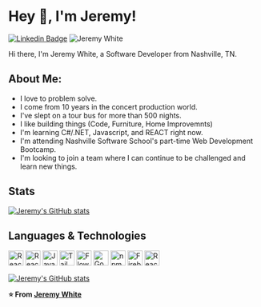 # Hey 👋, I'm Jeremy!

[![Linkedin Badge](https://img.shields.io/badge/-Jeremy-blue?style=flat&logo=Linkedin&logoColor=white&link=https://www.linkedin.com/in/jeremy-white-dev//)](https://www.linkedin.com/in/jeremy-white-dev//) <img src="https://komarev.com/ghpvc/?username=JeremyWhiteDev&label=Profile%20views&color=0e75b6&style=flat" alt="Jeremy White" />


 
Hi there, I'm Jeremy White, a Software Developer from Nashville, TN.

## About Me:

- I love to problem solve.
- I come from 10 years in the concert production world.
- I've slept on a tour bus for more than 500 nights.
- I like building things (Code, Furniture, Home Improvemnts)
- I'm learning C#/.NET, Javascript, and REACT right now.
- I'm attending Nashville Software School's part-time Web Development Bootcamp.
- I'm looking to join a team where I can continue to be challenged and learn new things.



## Stats

[![Jeremy's GitHub stats](https://github-readme-stats.vercel.app/api?username=jeremywhitedev&show_icons=true&theme=tokyonight)](https://github.com/anuraghazra/github-readme-stats)

## Languages & Technologies

<a href="https://reactjs.org/" title="React JS"><img src="https://github.com/get-icon/geticon/raw/master/icons/react.svg" alt="React JS" width="30px" height="30px"></a>
<a href="https://reactrouter.com/en/main" title="React Router"><img src="https://reactrouter.com/_brand/react-router-mark-color.svg" alt="React Router" width="30px" height="30px"></a>
<a href="https://developer.mozilla.org/en-US/docs/Web/JavaScript" title="JavaScript"><img src="https://github.com/get-icon/geticon/raw/master/icons/javascript.svg" alt="JavaScript" width="30px" height="30px"></a>
<a href="https://tailwindcss.com/" title="Tailwind"><img src="https://github.com/get-icon/geticon/raw/master/icons/tailwindcss-icon.svg" alt="Tailwind" width="30px" height="30px"></a>
<a href="https://flowbite.com/" title="Flowbite"><img src="https://flowbite.com/images/logo.svg" alt="Flowbite" width="30px" height="30px"></a>
<a href="https://maps.google.com/" title="Google Maps"><img src="https://github.com/get-icon/geticon/blob/master/icons/google-maps.svg" alt="Google Maps" width="30px" height="30px"></a>
<a href="https://www.npmjs.com/" title="npm"><img src="https://github.com/get-icon/geticon/raw/master/icons/npm.svg" alt="npm" width="30px" height="30px"></a>
<a href="https://www.firebase.com/" title="Firebase"><img src="https://github.com/get-icon/geticon/raw/master/icons/firebase.svg" alt="Firebase" width="30px" height="30px"></a>
<a href="https://react-query-v3.tanstack.com/" title="React Query"><img src="https://react-query-v3.tanstack.com/_next/static/images/emblem-light-628080660fddb35787ff6c77e97ca43e.svg" alt="React Query" width="30px" height="30px"></a>

[![Jeremy's GitHub stats](https://github-readme-stats.vercel.app/api/top-langs/?username=jeremywhitedev)](https://github.com/anuraghazra/github-readme-stats)

**⭐️ From [Jeremy White](https://github.com/JeremyWhiteDev)**
